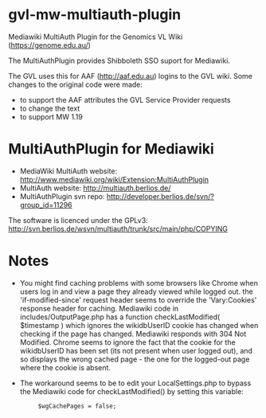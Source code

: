 gvl-mw-multiauth-plugin
=======================

Mediawiki MultiAuth Plugin for the Genomics VL Wiki (https://genome.edu.au/)

The MultiAuthPlugin provides Shibboleth SSO suport for Mediawiki.

The GVL uses this for AAF (http://aaf.edu.au) logins to the GVL wiki.
Some changes to the original code were made:

- to support the AAF attributes the GVL Service Provider requests
- to change the text 
- to support MW 1.19


MultiAuthPlugin for Mediawiki
=============================

- MediaWiki MultiAuth website: http://www.mediawiki.org/wiki/Extension:MultiAuthPlugin
- MultiAuth website:           http://multiauth.berlios.de/
- MultiAuthPlugin svn repo:    http://developer.berlios.de/svn/?group_id=11296

The software is licenced under the GPLv3: http://svn.berlios.de/wsvn/multiauth/trunk/src/main/php/COPYING

Notes
=====

- You might find caching problems with some browsers like Chrome when users log in and view a page they already viewed while logged out. the 'if-modified-since' request header seems to override the 'Vary:Cookies' response header for caching. Mediawiki code in includes/OutputPage.php has a  function checkLastModified( $timestamp ) which ignores the wikidbUserID cookie has changed when checking if the page has changed. Mediawiki responds with 304 Not Modified. Chrome seems to ignore the fact that the cookie for the wikidbUserID has been set (its not present when user logged out), and so displays the wrong cached page - the one for the logged-out page where the cookie is absent.
 - The workaround seems to be to edit your LocalSettings.php to bypass the Mediawiki code for checkLastModified() by setting this variable:

            $wgCachePages = false;
